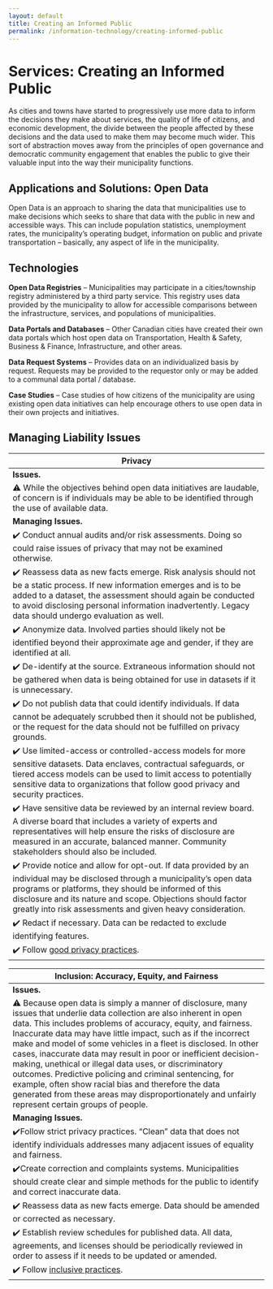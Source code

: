 ```yaml
---
layout: default
title: Creating an Informed Public
permalink: /information-technology/creating-informed-public
---
```

# Services: Creating an Informed Public

As cities and towns have started to progressively use more data to inform the decisions they make about services, the quality of life of citizens, and economic development, the divide between the people affected by these decisions and the data used to make them may become much wider. This sort of abstraction moves away from the principles of open governance and democratic community engagement that enables the public to give their valuable input into the way their municipality functions.

## Applications and Solutions: Open Data

Open Data is an approach to sharing the data that municipalities use to make decisions which seeks to share that data with the public in new and accessible ways. This can include population statistics, unemployment rates, the municipality’s operating budget, information on public and private transportation – basically, any aspect of life in the municipality.

## Technologies

**Open Data Registries** – Municipalities may participate in a cities/township registry administered by a third party service. This registry uses data provided by the municipality to allow for accessible comparisons between the infrastructure, services, and populations of municipalities.

**Data Portals and Databases** – Other Canadian cities have created their own data portals which host open data on Transportation, Health & Safety, Business & Finance, Infrastructure, and other areas. 

**Data Request Systems** – Provides data on an individualized basis by request. Requests may be provided to the requestor only or may be added to a communal data portal / database.

**Case Studies** – Case studies of how citizens of the municipality are using existing open data initiatives can help encourage others to use open data in their own projects and initiatives.

## Managing Liability Issues

|Privacy   |
|---|
|**Issues.**   |
|:warning: While the objectives behind open data initiatives are laudable, of concern is if individuals may be able to be identified through the use of available data. 
|**Managing Issues.**|
|:heavy_check_mark: Conduct annual audits and/or risk assessments. Doing so could raise issues of privacy that may not be examined otherwise.|
|:heavy_check_mark: Reassess data as new facts emerge. Risk analysis should not be a static process. If new information emerges and is to be added to a dataset, the assessment should again be conducted to avoid disclosing personal information inadvertently. Legacy data should undergo evaluation as well.|
|:heavy_check_mark: Anonymize data. Involved parties should likely not be identified beyond their approximate age and gender, if they are identified at all.|
|:heavy_check_mark: De-identify at the source. Extraneous information should not be gathered when data is being obtained for use in datasets if it is unnecessary.|
|:heavy_check_mark: Do not publish data that could identify individuals. If data cannot be adequately scrubbed then it should not be published, or the request for the data should not be fulfilled on privacy grounds.|
|:heavy_check_mark: Use limited-access or controlled-access models for more sensitive datasets. Data enclaves, contractual safeguards, or tiered access models can be used to limit access to potentially sensitive data to organizations that follow good privacy and security practices.|
|:heavy_check_mark: Have sensitive data be reviewed by an internal review board. A diverse board that includes a variety of experts and representatives will help ensure the risks of disclosure are measured in an accurate, balanced manner. Community stakeholders should also be included.|
|:heavy_check_mark: Provide notice and allow for opt-out. If data provided by an individual may be disclosed through a municipality’s open data programs or platforms, they should be informed of this disclosure and its nature and scope. Objections should factor greatly into risk assessments and given heavy consideration.|
|:heavy_check_mark: Redact if necessary. Data can be redacted to exclude identifying features.|
|:heavy_check_mark: Follow [good privacy practices](https://cippic-ca.github.io/SmartCityToolkit/privacy.html).|

|Inclusion: Accuracy, Equity, and Fairness|
|---|
|**Issues.** |                                                                          
|:warning: Because open data is simply a manner of disclosure, many issues that underlie data collection are also inherent in open data. This includes problems of accuracy, equity, and fairness. Inaccurate data may have little impact, such as if the incorrect make and model of some vehicles in a fleet is disclosed. In other cases, inaccurate data may result in poor or inefficient decision-making, unethical or illegal data uses, or discriminatory outcomes. Predictive policing and criminal sentencing, for example, often show racial bias and therefore the data generated from these areas may disproportionately and unfairly represent certain groups of people.|
|**Managing Issues.**| 
|:heavy_check_mark:Follow strict privacy practices. “Clean” data that does not identify individuals addresses many adjacent issues of equality and fairness.|
|:heavy_check_mark:Create correction and complaints systems. Municipalities should create clear and simple methods for the public to identify and correct inaccurate data.|
|:heavy_check_mark: Reassess data as new facts emerge. Data should be amended or corrected as necessary.|
|:heavy_check_mark: Establish review schedules for published data. All data, agreements, and licenses should be periodically reviewed in order to assess if it needs to be updated or amended.|
|:heavy_check_mark: Follow [inclusive practices](https://cippic-ca.github.io/SmartCityToolkit/inclusion.html).|
